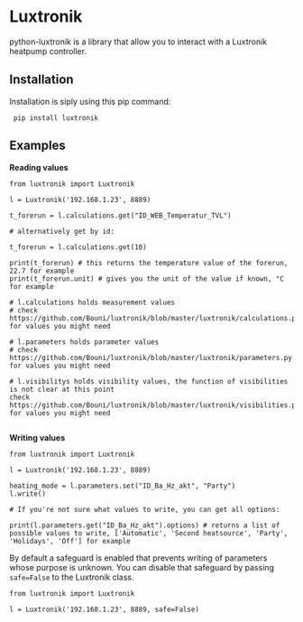 # Luxtronik

python-luxtronik is a library that allow you to interact with a Luxtronik heatpump controller.

## Installation

Installation is siply using this pip command:

` pip install luxtronik`

## Examples

**Reading values**

```
from luxtronik import Luxtronik

l = Luxtronik('192.168.1.23', 8889)

t_forerun = l.calculations.get("ID_WEB_Temperatur_TVL")

# alternatively get by id:

t_forerun = l.calculations.get(10)

print(t_forerun) # this returns the temperature value of the forerun, 22.7 for example
print(t_forerun.unit) # gives you the unit of the value if known, °C for example

# l.calculations holds measurement values
# check https://github.com/Bouni/luxtronik/blob/master/luxtronik/calculations.py for values you might need

# l.parameters holds parameter values
# check https://github.com/Bouni/luxtronik/blob/master/luxtronik/parameters.py for values you might need

# l.visibilitys holds visibility values, the function of visibilities is not clear at this point
check https://github.com/Bouni/luxtronik/blob/master/luxtronik/visibilities.py for values you might need


```

**Writing values**

```
from luxtronik import Luxtronik

l = Luxtronik('192.168.1.23', 8889)

heating_mode = l.parameters.set("ID_Ba_Hz_akt", "Party")
l.write()

# If you're not sure what values to write, you can get all options:

print(l.parameters.get("ID_Ba_Hz_akt").options) # returns a list of possible values to write, ['Automatic', 'Second heatsource', 'Party', 'Holidays', 'Off'] for example

```

By default a safeguard is enabled that prevents writing of parameters whose purpose is unknown.
You can disable that safeguard by passing `safe=False` to the Luxtronik class.

```
from luxtronik import Luxtronik

l = Luxtronik('192.168.1.23', 8889, safe=False)

```
